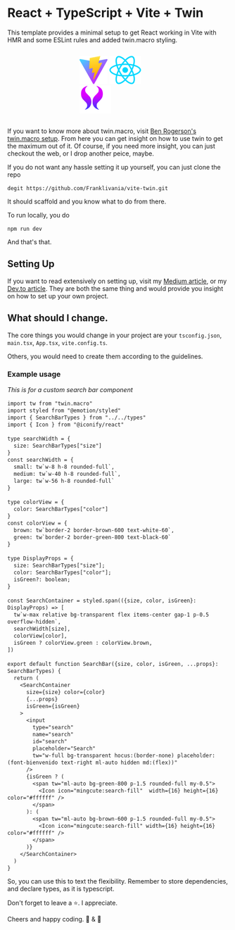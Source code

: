 # React + TypeScript + Vite + Twin

This template provides a minimal setup to get React working in Vite with HMR and some ESLint rules and added twin.macro styling.

<div style="width:35%; margin: auto; display: flex; align-items: center; gap: 2em;">

![](/public/vite.svg)
![](/src/assets/react.svg)
![](/src/assets/twin.svg)

</div>

If you want to know more about twin.macro, visit
[Ben Rogerson's twin.macro setup](https://github.com/ben-rogerson/twin.macro?tab=readme-ov-file). From here you can get insight on how to use twin to get the maximum out of it. Of course, if you need more insight, you can just checkout the web, or I drop another peice, maybe.

If you do not want any hassle setting it up yourself, you can just clone the repo

```
degit https://github.com/Franklivania/vite-twin.git
```

It should scaffold and you know what to do from there.

To run locally, you do

```
npm run dev
```

And that's that.

## Setting Up

If you want to read extensively on setting up, visit my [Medium article](https://medium.com/@Franklivania/setting-up-twin-macro-with-vite-react-7f804c0be644), or my [Dev.to article](https://dev.to/franklivania/setting-up-twinmacro-with-vite-react-18na). They are both the same thing and would provide you insight on how to set up your own project.

## What should I change.

The core things you would change in your project are your `tsconfig.json`, `main.tsx`, `App.tsx`, `vite.config.ts`.

Others, you would need to create them according to the guidelines.

### Example usage

*This is for a custom search bar component*

```
import tw from "twin.macro"
import styled from "@emotion/styled"
import { SearchBarTypes } from "../../types"
import { Icon } from "@iconify/react"

type searchWidth = {
  size: SearchBarTypes["size"]
}
const searchWidth = {
  small: tw`w-8 h-8 rounded-full`,
  medium: tw`w-40 h-8 rounded-full`,
  large: tw`w-56 h-8 rounded-full`
}

type colorView = {
  color: SearchBarTypes["color"]
}
const colorView = {
  brown: tw`border-2 border-brown-600 text-white-60`,
  green: tw`border-2 border-green-800 text-black-60`
}

type DisplayProps = {
  size: SearchBarTypes["size"];
  color: SearchBarTypes["color"];
  isGreen?: boolean;
}

const SearchContainer = styled.span(({size, color, isGreen}: DisplayProps) => [
  tw`w-max relative bg-transparent flex items-center gap-1 p-0.5 overflow-hidden`,
  searchWidth[size],
  colorView[color],
  isGreen ? colorView.green : colorView.brown,
])

export default function SearchBar({size, color, isGreen, ...props}: SearchBarTypes) {
  return (
    <SearchContainer 
      size={size} color={color}
      {...props}
      isGreen={isGreen}
    >
      <input 
        type="search" 
        name="search" 
        id="search"
        placeholder="Search"
        tw="w-full bg-transparent hocus:(border-none) placeholder:(font-bienvenido text-right ml-auto hidden md:(flex))"
      />
      {isGreen ? (
        <span tw="ml-auto bg-green-800 p-1.5 rounded-full my-0.5">
          <Icon icon="mingcute:search-fill"  width={16} height={16} color="#ffffff" />
        </span>
      ): (
        <span tw="ml-auto bg-brown-600 p-1.5 rounded-full my-0.5">
          <Icon icon="mingcute:search-fill" width={16} height={16} color="#ffffff" />
        </span>
      )}
    </SearchContainer>
  )
}
```

So, you can use this to text the flexibility. Remember to store dependencies, and declare types, as it is typescript.

Don't forget to leave a ⭐. I appreciate.

Cheers and happy coding. 🍻 & 💖